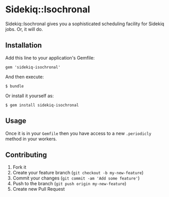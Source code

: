 # Sidekiq::Isochronal

Sidekiq::Isochronal gives you a sophisticated scheduling facility for Sidekiq jobs. Or, it will do.

## Installation

Add this line to your application's Gemfile:

    gem 'sidekiq-isochronal'

And then execute:

    $ bundle

Or install it yourself as:

    $ gem install sidekiq-isochronal

## Usage

Once it is in your ```Gemfile``` then you have access to a new ```.periodicly``` method in your workers.

## Contributing

1. Fork it
2. Create your feature branch (`git checkout -b my-new-feature`)
3. Commit your changes (`git commit -am 'Add some feature'`)
4. Push to the branch (`git push origin my-new-feature`)
5. Create new Pull Request
